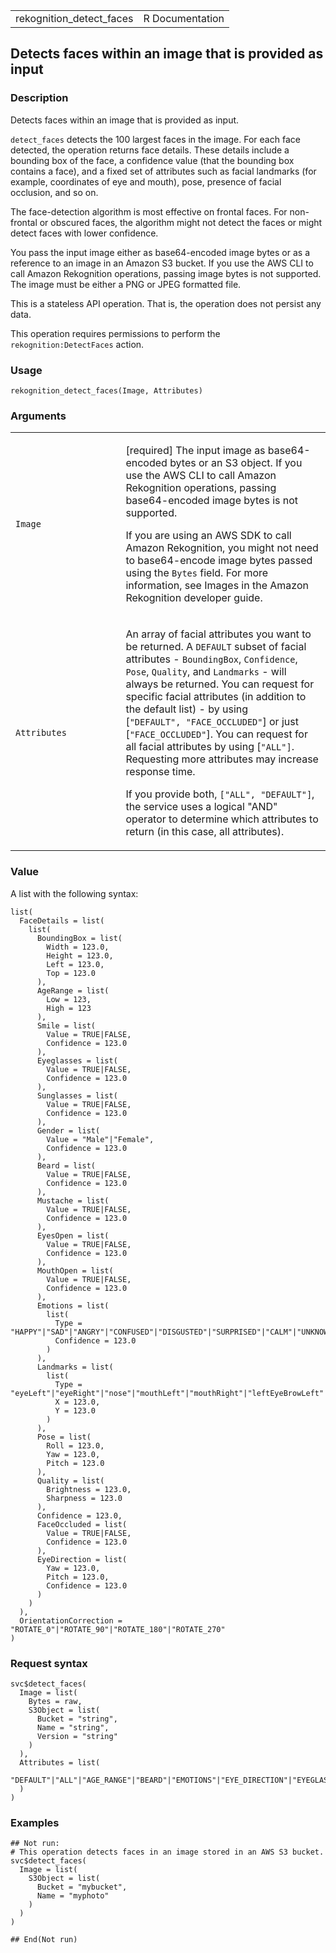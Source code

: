<table style="width: 100%;">
<tbody>
<tr class="odd">
<td>rekognition_detect_faces</td>
<td style="text-align: right;">R Documentation</td>
</tr>
</tbody>
</table>

## Detects faces within an image that is provided as input

### Description

Detects faces within an image that is provided as input.

`detect_faces` detects the 100 largest faces in the image. For each face
detected, the operation returns face details. These details include a
bounding box of the face, a confidence value (that the bounding box
contains a face), and a fixed set of attributes such as facial landmarks
(for example, coordinates of eye and mouth), pose, presence of facial
occlusion, and so on.

The face-detection algorithm is most effective on frontal faces. For
non-frontal or obscured faces, the algorithm might not detect the faces
or might detect faces with lower confidence.

You pass the input image either as base64-encoded image bytes or as a
reference to an image in an Amazon S3 bucket. If you use the AWS CLI to
call Amazon Rekognition operations, passing image bytes is not
supported. The image must be either a PNG or JPEG formatted file.

This is a stateless API operation. That is, the operation does not
persist any data.

This operation requires permissions to perform the
`rekognition:DetectFaces` action.

### Usage

    rekognition_detect_faces(Image, Attributes)

### Arguments

<table>
<colgroup>
<col style="width: 35%" />
<col style="width: 65%" />
</colgroup>
<tbody>
<tr class="odd">
<td><code id="rekognition_detect_faces_:_Image">Image</code></td>
<td><p>[required] The input image as base64-encoded bytes or an S3
object. If you use the AWS CLI to call Amazon Rekognition operations,
passing base64-encoded image bytes is not supported.</p>
<p>If you are using an AWS SDK to call Amazon Rekognition, you might not
need to base64-encode image bytes passed using the <code>Bytes</code>
field. For more information, see Images in the Amazon Rekognition
developer guide.</p></td>
</tr>
<tr class="even">
<td><code
id="rekognition_detect_faces_:_Attributes">Attributes</code></td>
<td><p>An array of facial attributes you want to be returned. A
<code>DEFAULT</code> subset of facial attributes -
<code>BoundingBox</code>, <code>Confidence</code>, <code>Pose</code>,
<code>Quality</code>, and <code>Landmarks</code> - will always be
returned. You can request for specific facial attributes (in addition to
the default list) - by using [<code
style="white-space: pre;">⁠"DEFAULT", "FACE_OCCLUDED"⁠</code>] or just
[<code>"FACE_OCCLUDED"</code>]. You can request for all facial
attributes by using [<code style="white-space: pre;">⁠"ALL"]⁠</code>.
Requesting more attributes may increase response time.</p>
<p>If you provide both, <code
style="white-space: pre;">⁠["ALL", "DEFAULT"]⁠</code>, the service uses a
logical "AND" operator to determine which attributes to return (in this
case, all attributes).</p></td>
</tr>
</tbody>
</table>

### Value

A list with the following syntax:

    list(
      FaceDetails = list(
        list(
          BoundingBox = list(
            Width = 123.0,
            Height = 123.0,
            Left = 123.0,
            Top = 123.0
          ),
          AgeRange = list(
            Low = 123,
            High = 123
          ),
          Smile = list(
            Value = TRUE|FALSE,
            Confidence = 123.0
          ),
          Eyeglasses = list(
            Value = TRUE|FALSE,
            Confidence = 123.0
          ),
          Sunglasses = list(
            Value = TRUE|FALSE,
            Confidence = 123.0
          ),
          Gender = list(
            Value = "Male"|"Female",
            Confidence = 123.0
          ),
          Beard = list(
            Value = TRUE|FALSE,
            Confidence = 123.0
          ),
          Mustache = list(
            Value = TRUE|FALSE,
            Confidence = 123.0
          ),
          EyesOpen = list(
            Value = TRUE|FALSE,
            Confidence = 123.0
          ),
          MouthOpen = list(
            Value = TRUE|FALSE,
            Confidence = 123.0
          ),
          Emotions = list(
            list(
              Type = "HAPPY"|"SAD"|"ANGRY"|"CONFUSED"|"DISGUSTED"|"SURPRISED"|"CALM"|"UNKNOWN"|"FEAR",
              Confidence = 123.0
            )
          ),
          Landmarks = list(
            list(
              Type = "eyeLeft"|"eyeRight"|"nose"|"mouthLeft"|"mouthRight"|"leftEyeBrowLeft"|"leftEyeBrowRight"|"leftEyeBrowUp"|"rightEyeBrowLeft"|"rightEyeBrowRight"|"rightEyeBrowUp"|"leftEyeLeft"|"leftEyeRight"|"leftEyeUp"|"leftEyeDown"|"rightEyeLeft"|"rightEyeRight"|"rightEyeUp"|"rightEyeDown"|"noseLeft"|"noseRight"|"mouthUp"|"mouthDown"|"leftPupil"|"rightPupil"|"upperJawlineLeft"|"midJawlineLeft"|"chinBottom"|"midJawlineRight"|"upperJawlineRight",
              X = 123.0,
              Y = 123.0
            )
          ),
          Pose = list(
            Roll = 123.0,
            Yaw = 123.0,
            Pitch = 123.0
          ),
          Quality = list(
            Brightness = 123.0,
            Sharpness = 123.0
          ),
          Confidence = 123.0,
          FaceOccluded = list(
            Value = TRUE|FALSE,
            Confidence = 123.0
          ),
          EyeDirection = list(
            Yaw = 123.0,
            Pitch = 123.0,
            Confidence = 123.0
          )
        )
      ),
      OrientationCorrection = "ROTATE_0"|"ROTATE_90"|"ROTATE_180"|"ROTATE_270"
    )

### Request syntax

    svc$detect_faces(
      Image = list(
        Bytes = raw,
        S3Object = list(
          Bucket = "string",
          Name = "string",
          Version = "string"
        )
      ),
      Attributes = list(
        "DEFAULT"|"ALL"|"AGE_RANGE"|"BEARD"|"EMOTIONS"|"EYE_DIRECTION"|"EYEGLASSES"|"EYES_OPEN"|"GENDER"|"MOUTH_OPEN"|"MUSTACHE"|"FACE_OCCLUDED"|"SMILE"|"SUNGLASSES"
      )
    )

### Examples

    ## Not run: 
    # This operation detects faces in an image stored in an AWS S3 bucket.
    svc$detect_faces(
      Image = list(
        S3Object = list(
          Bucket = "mybucket",
          Name = "myphoto"
        )
      )
    )

    ## End(Not run)
